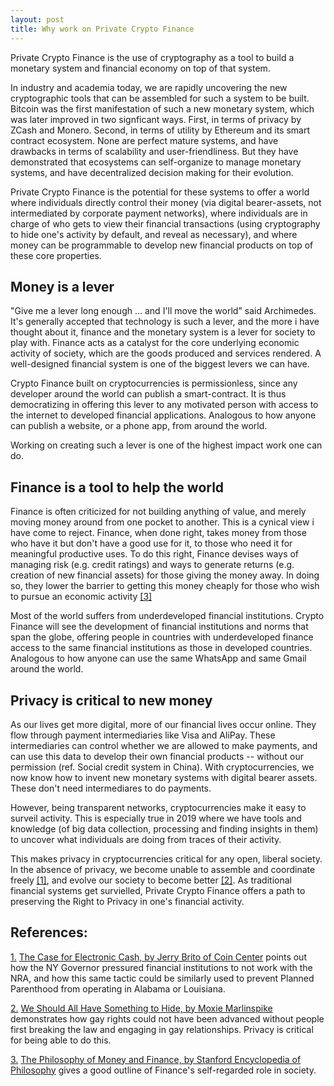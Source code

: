 ```yaml
---
layout: post
title: Why work on Private Crypto Finance
---
```


Private Crypto Finance is the use of cryptography as a tool to build a monetary system and financial economy on top of that system.

In industry and academia today, we are rapidly uncovering the new cryptographic tools that can be assembled for such a system to be built. Bitcoin was the first manifestation of such a new monetary system, which was later improved in two signficant ways. First, in terms of privacy by ZCash and Monero. Second, in terms of utility by Ethereum and its smart contract ecosystem. None are perfect mature systems, and have drawbacks in terms of scalability and user-friendliness. But they have demonstrated that ecosystems can self-organize to manage monetary systems, and have decentralized decision making for their evolution.

Private Crypto Finance is the potential for these systems to offer a world where individuals directly control their money (via digital bearer-assets, not intermediated by corporate payment networks), where individuals are in charge of who gets to view their financial transactions (using cryptography to hide one's activity by default, and reveal as necessary), and where money can be programmable to develop new financial products on top of these core properties.


Money is a lever
----

"Give me a lever long enough ... and I'll move the world" said Archimedes. It's generally accepted that technology is such a lever, and the more i have thought about it, finance and the monetary system is a lever for society to play with. Finance acts as a catalyst for the core underlying economic activity of society, which are the goods produced and services rendered. A well-designed financial system is one of the biggest levers we can have.

Crypto Finance built on cryptocurrencies is permissionless, since any developer around the world can publish a smart-contract. It is thus democratizing in offering this lever to any motivated person with access to the internet to developed financial applications. Analogous to how anyone can publish a website, or a phone app, from around the world.

Working on creating such a lever is one of the highest impact work one can do.

Finance is a tool to help the world
----
Finance is often criticized for not building anything of value, and merely moving money around from one pocket to another. This is a cynical view i have come to reject. Finance, when done right, takes money from those who have it but don't have a good use for it, to those who need it for meaningful productive uses. To do this right, Finance devises ways of managing risk (e.g. credit ratings) and ways to generate returns (e.g. creation of new financial assets) for those giving the money away. In doing so, they lower the barrier to getting this money cheaply for those who wish to pursue an economic activity [\[3\]](#ref3)

Most of the world suffers from underdeveloped financial institutions. Crypto Finance will see the development of financial institutions and norms that span the globe, offering people in countries with underdeveloped finance access to the same financial institutions as those in developed countries. Analogous to how anyone can use the same WhatsApp and same Gmail around the world.

Privacy is critical to new money
----
As our lives get more digital, more of our financial lives occur online. They flow through payment intermediaries like Visa and AliPay. These intermediaries can control whether we are allowed to make payments, and can use this data to develop their own financial products -- without our permission (ref. Social credit system in China). With cryptocurrencies, we now know how to invent new monetary systems with digital bearer assets. These don't need intermediares to do payments.

However, being transparent networks, cryptocurrencies make it easy to surveil activity. This is especially true in 2019 where we have tools and knowledge (of big data collection, processing and finding insights in them) to uncover what individuals are doing from traces of their activity.

This makes privacy in cryptocurrencies critical for any open, liberal society. In the absence of privacy, we become unable to assemble and coordinate freely [\[1\]](#ref1), and evolve our society to become better [\[2\]](#ref2). As traditional financial systems get survielled, Private Crypto Finance offers a path to preserving the Right to Privacy in one's financial activity.

References:
----
<a href="#" name="ref1">1.</a> [The Case for Electronic Cash, by Jerry Brito of Coin Center](https://www.youtube.com/watch?v=wmXDJpYF46E&fbclid=IwAR3tBKD1PRUK8qt32VaR1K2uuF36JqLVSVvwkiA_2_TO7Up_5881Xf_Z8Yc) points out how the NY Governor pressured financial institutions to not work with the NRA, and how this same tactic could be similarly used to prevent Planned Parenthood from operating in Alabama or Louisiana.

<a href="#" name="ref2">2.</a> [We Should All Have Something to Hide, by Moxie Marlinspike](https://moxie.org/blog/we-should-all-have-something-to-hide/?fbclid=IwAR3rmU6-Xoa98ukebOKg8niK9-SkrGF3Mhvuw-mhHXpjCS5xTBCqYMDEF0g) demonstrates how gay rights could not have been advanced without people first breaking the law and engaging in gay relationships. Privacy is critical for being able to do this.

<a href="#" name="ref3">3.</a> [The Philosophy of Money and Finance, by Stanford Encyclopedia of Philosophy](https://plato.stanford.edu/entries/money-finance/) gives a good outline of Finance's self-regarded role in society.
